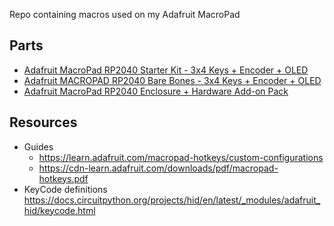 Repo containing macros used on my Adafruit MacroPad

## Parts

- [Adafruit MacroPad RP2040 Starter Kit - 3x4 Keys + Encoder + OLED](https://www.adafruit.com/product/5128)
- [Adafruit MACROPAD RP2040 Bare Bones - 3x4 Keys + Encoder + OLED](https://www.adafruit.com/product/5100)
- [Adafruit MacroPad RP2040 Enclosure + Hardware Add-on Pack](https://www.adafruit.com/product/5103)

## Resources
- Guides
  - https://learn.adafruit.com/macropad-hotkeys/custom-configurations
  - https://cdn-learn.adafruit.com/downloads/pdf/macropad-hotkeys.pdf
- KeyCode definitions https://docs.circuitpython.org/projects/hid/en/latest/_modules/adafruit_hid/keycode.html

